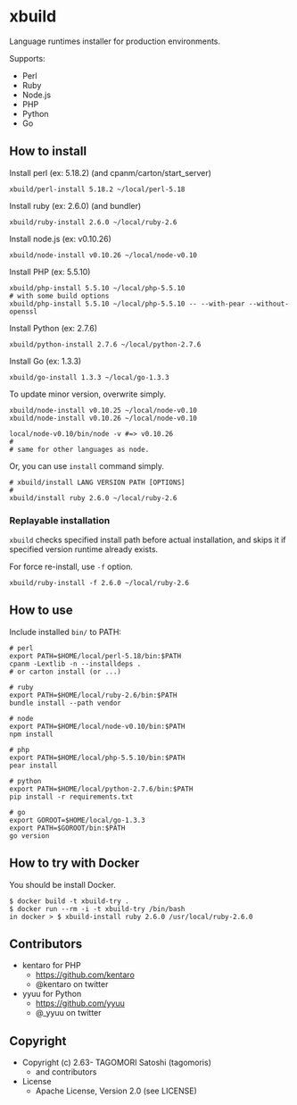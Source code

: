 # xbuild

Language runtimes installer for production environments.

Supports:
* Perl
* Ruby
* Node.js
* PHP
* Python
* Go

## How to install

Install perl (ex: 5.18.2) (and cpanm/carton/start_server)

    xbuild/perl-install 5.18.2 ~/local/perl-5.18

Install ruby (ex: 2.6.0) (and bundler)

    xbuild/ruby-install 2.6.0 ~/local/ruby-2.6

Install node.js (ex: v0.10.26)

    xbuild/node-install v0.10.26 ~/local/node-v0.10

Install PHP (ex: 5.5.10)

    xbuild/php-install 5.5.10 ~/local/php-5.5.10
    # with some build options
    xbuild/php-install 5.5.10 ~/local/php-5.5.10 -- --with-pear --without-openssl

Install Python (ex: 2.7.6)

    xbuild/python-install 2.7.6 ~/local/python-2.7.6

Install Go (ex: 1.3.3)

    xbuild/go-install 1.3.3 ~/local/go-1.3.3

To update minor version, overwrite simply.

    xbuild/node-install v0.10.25 ~/local/node-v0.10
    xbuild/node-install v0.10.26 ~/local/node-v0.10

    local/node-v0.10/bin/node -v #=> v0.10.26
    #
    # same for other languages as node.

Or, you can use `install` command simply.

    # xbuild/install LANG VERSION PATH [OPTIONS]
    #
    xbuild/install ruby 2.6.0 ~/local/ruby-2.6

### Replayable installation

`xbuild` checks specified install path before actual installation, and skips it if specified version runtime already exists.

For force re-install, use `-f` option.

    xbuild/ruby-install -f 2.6.0 ~/local/ruby-2.6

## How to use

Include installed `bin/` to PATH:

    # perl
    export PATH=$HOME/local/perl-5.18/bin:$PATH
    cpanm -Lextlib -n --installdeps .
    # or carton install (or ...)

    # ruby
    export PATH=$HOME/local/ruby-2.6/bin:$PATH
    bundle install --path vendor

    # node
    export PATH=$HOME/local/node-v0.10/bin:$PATH
    npm install

    # php
    export PATH=$HOME/local/php-5.5.10/bin:$PATH
    pear install

    # python
    export PATH=$HOME/local/python-2.7.6/bin:$PATH
    pip install -r requirements.txt

    # go
    export GOROOT=$HOME/local/go-1.3.3
    export PATH=$GOROOT/bin:$PATH
    go version

## How to try with Docker

You should be install Docker.

    $ docker build -t xbuild-try .
    $ docker run --rm -i -t xbuild-try /bin/bash
    in docker > $ xbuild-install ruby 2.6.0 /usr/local/ruby-2.6.0

## Contributors

* kentaro for PHP
  * https://github.com/kentaro
  * @kentaro on twitter
* yyuu for Python
  * https://github.com/yyuu
  * @_yyuu on twitter

## Copyright

* Copyright (c) 2.63- TAGOMORI Satoshi (tagomoris)
  * and contributors
* License
  * Apache License, Version 2.0 (see LICENSE)
